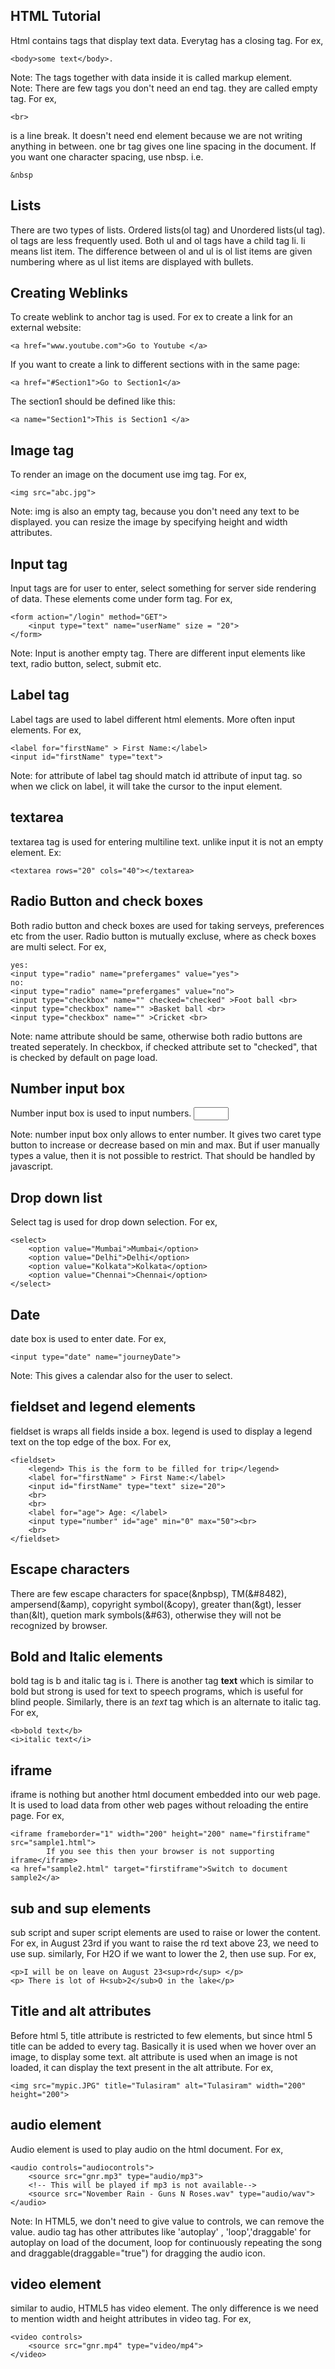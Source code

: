 HTML Tutorial
-------------
Html contains tags that display text data. Everytag has a closing tag. For ex, 
    
    <body>some text</body>.

Note: The tags together with data inside it is called markup element. <br>
Note: There are few tags you don't need an end tag. they are called empty tag. For ex, 
  
    <br> 
is a line break. It doesn't need end element because we are not writing anything in between. one br tag gives one line spacing in the document. If you want one character spacing, use nbsp. i.e.

    &nbsp
    
Lists
-----
There are two types of lists. Ordered lists(ol tag) and Unordered lists(ul tag). ol tags are less frequently used. Both ul and ol tags have a child tag li. li means list item. The difference between ol and ul is ol list items are given numbering where as ul list items are displayed with bullets.

Creating Weblinks
-----------------
To create weblink to anchor tag is used. For ex to create a link for an external website:
    
    <a href="www.youtube.com">Go to Youtube </a>
    
If you want to create a link to different sections with in the same page:
    
    <a href="#Section1">Go to Section1</a>

The section1 should be defined like this:
    
    <a name="Section1">This is Section1 </a>

Image tag
---------
To render an image on the document use img tag. For ex,
    
    <img src="abc.jpg">

Note: img is also an empty tag, because you don't need any text to be displayed. you can resize the image by specifying height and width attributes.

Input tag
---------
Input tags are for user to enter, select something for server side rendering of data. These elements come under form tag. For ex,

    <form action="/login" method="GET">
        <input type="text" name="userName" size = "20">
    </form>
 
Note: Input is another empty tag. There are different input elements like text, radio button, select, submit etc.

Label tag
---------
Label tags are used to label different html elements. More often input elements. For ex,
    
    <label for="firstName" > First Name:</label>
    <input id="firstName" type="text">

Note: for attribute of label tag should match id attribute of input tag. so when we click on label, it will take the cursor to the input element.

textarea
---------
textarea tag is used for entering multiline text. unlike input it is not an empty element. Ex:
    
    <textarea rows="20" cols="40"></textarea>

Radio Button and check boxes
----------------------------
Both radio button and check boxes are used for taking serveys, preferences etc from the user. Radio button is mutually excluse, where as check boxes are multi select. For ex,
    
    yes:
    <input type="radio" name="prefergames" value="yes">
    no:
    <input type="radio" name="prefergames" value="no">
    <input type="checkbox" name="" checked="checked" >Foot ball <br>
    <input type="checkbox" name="" >Basket ball <br>
    <input type="checkbox" name="" >Cricket <br>

Note: name attribute should be same, otherwise both radio buttons are treated seperately. In checkbox, if checked attribute set to "checked", that is checked by default on page load.

Number input box
----------------
Number input box is used to input numbers.
    <input type="number" min="0" max="50">
    
Note: number input box only allows to enter number. It gives two caret type button to increase or decrease based on min and max. But if user manually types a value, then it is not possible to restrict. That should be handled by javascript.


Drop down list
--------------
Select tag is used for drop down selection. For ex,
    
    <select>
        <option value="Mumbai">Mumbai</option>
        <option value="Delhi">Delhi</option>
        <option value="Kolkata">Kolkata</option>
        <option value="Chennai">Chennai</option>
    </select>
    
Date 
-----
date box is used to enter date. For ex,

    <input type="date" name="journeyDate"> 
    
Note: This gives a calendar also for the user to select.    

fieldset and legend elements
----------------------------
fieldset is wraps all fields inside a box. legend is used to display a legend text on the top edge of the box. For ex,

    <fieldset>
		<legend> This is the form to be filled for trip</legend>
		<label for="firstName" > First Name:</label>
		<input id="firstName" type="text" size="20">
		<br>
		<br>
		<label for="age"> Age: </label>
		<input type="number" id="age" min="0" max="50"><br>
		<br>
    </fieldset>    

Escape characters
------------------
There are few escape characters for space(&npbsp), TM(&#8482), ampersend(&amp), copyright symbol(&copy), greater than(&gt), lesser than(&lt), quetion mark symbols(&#63), otherwise they will not be recognized by browser. 

Bold and Italic elements
------------------------
bold tag is b and italic tag is i. There is another tag <strong>text</strong> which is similar to bold but strong is used for text to speech programs, which is useful for blind people. Similarly, there is an <em>text</em> tag which is an alternate to italic tag. For ex,

	<b>bold text</b>
	<i>italic text</i>

iframe
------
iframe is nothing but another html document embedded into our web page. It is used to load data from other web pages without reloading the entire page. For ex,
	
	<iframe frameborder="1" width="200" height="200" name="firstiframe" src="sample1.html"> 
	        If you see this then your browser is not supporting iframe</iframe>
	<a href="sample2.html" target="firstiframe">Switch to document sample2</a>

sub and sup elements
---------------------
sub script and super script elements are used to raise or lower the content. For ex, in August 23rd if you want to raise the rd text above 23, we need to use sup. similarly, For H2O if we want to lower the 2, then use sup. For ex,
	
	<p>I will be on leave on August 23<sup>rd</sup> </p>
	<p> There is lot of H<sub>2</sub>O in the lake</p>
	
Title and alt attributes
------------------------
Before html 5, title attribute is restricted to few elements, but since html 5 title can be added to every tag. Basically it is used when we hover over an image, to display some text. alt attribute is used when an image is not loaded, it can display the text present in the alt attribute. For ex,
	
	<img src="mypic.JPG" title="Tulasiram" alt="Tulasiram" width="200" height="200">
	
audio element
--------------
Audio element is used to play audio on the html document. For ex,
	
	<audio controls="audiocontrols">
		<source src="gnr.mp3" type="audio/mp3">
		<!-- This will be played if mp3 is not available-->
		<source src="November Rain - Guns N Roses.wav" type="audio/wav">
	</audio>
	
Note: In HTML5, we don't need to give value to controls, we can remove the value. audio tag has other attributes like 'autoplay' , 'loop','draggable' for autoplay on load of the document, loop for continuously repeating the song and draggable(draggable="true") for dragging the audio icon.

video element
-------------
similar to audio, HTML5 has video element. The only difference is we need to mention width and height attributes in video tag. For ex,

	<video controls>
		<source src="gnr.mp4" type="video/mp4">
	</video>
